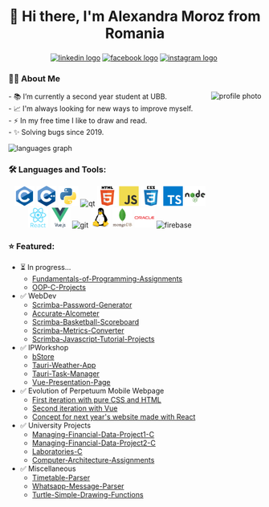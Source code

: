 ###

<h1 align="center">👋  Hi there, I'm Alexandra Moroz from Romania </h1>

###

<div align="center">
<a href="https://www.linkedin.com/in/alexandra-moroz/" target="blank">
  <img src="https://img.shields.io/static/v1?message=LinkedIn&logo=linkedin&label=&color=0077B5&logoColor=white&labelColor=&style=for-the-badge" height="25" alt="linkedin logo" /></a>
<a href="https://www.facebook.com/alexandra.moroz.7524" target="blank">
  <img src="https://img.shields.io/static/v1?message=Facebook&logo=facebook&label=&color=1877F2&logoColor=white&labelColor=&style=for-the-badge" height="25" alt="facebook logo" /></a>
<a href="https://www.instagram.com/alle43221/" target="blank">
  <img src="https://img.shields.io/static/v1?message=Instagram&logo=instagram&label=&color=c13584&logoColor=white&labelColor=&style=for-the-badge" height="25" alt="instagram logo" /></a>
<img src="https://komarev.com/ghpvc/?username=Alle43221&style=flat-square&color=blue" alt=""/>
  </div>

<h3 align="left">👩‍💻  About Me</h3>
<img right-padding="10%" align="right" src="https://github.com/user-attachments/assets/75cbfd9f-12c6-4cf1-a719-44cefa693c99" height="250" alt="profile photo" />
<div align="left"><p align="left">- 📚 I’m currently a second year student at UBB. <br>- 📈 I'm always looking for new ways to improve myself.<br>- ⚡ In my free time I like to       draw and read. <br>- ✨ Solving bugs since 2019.</p>
<img src="https://github-readme-stats.vercel.app/api/top-langs?username=maurodesouza&locale=en&hide_title=false&layout=compact&card_width=320&langs_count=5&theme=dracula&hide_border=false" height="150" alt="languages graph"  />
</div>

###

<h3 align="left">🛠️  Languages and Tools:</h3>
<p align="center"> <img src="https://raw.githubusercontent.com/devicons/devicon/master/icons/c/c-original.svg" alt="c" width="40" height="40"/> 
<img src="https://raw.githubusercontent.com/devicons/devicon/master/icons/cplusplus/cplusplus-original.svg" alt="cplusplus" width="40" height="40"/>
<img src="https://raw.githubusercontent.com/devicons/devicon/master/icons/python/python-original.svg" alt="python" width="40" height="40"/> 
<img src="https://upload.wikimedia.org/wikipedia/commons/0/0b/Qt_logo_2016.svg" alt="qt" width="40" height="40"/> 
<img src="https://raw.githubusercontent.com/devicons/devicon/master/icons/html5/html5-original-wordmark.svg" alt="html5" width="40" height="40"/> 
 <img src="https://raw.githubusercontent.com/devicons/devicon/master/icons/javascript/javascript-original.svg" alt="javascript" width="40" height="40"/> 
 <img src="https://raw.githubusercontent.com/devicons/devicon/master/icons/css3/css3-original-wordmark.svg" alt="css3" width="40" height="40"/> 
<img src="https://raw.githubusercontent.com/devicons/devicon/master/icons/typescript/typescript-original.svg" alt="typescript" width="40" height="40"/> 
 <img src="https://raw.githubusercontent.com/devicons/devicon/master/icons/nodejs/nodejs-original-wordmark.svg" alt="nodejs" width="40" height="40"/> 
<img src="https://raw.githubusercontent.com/devicons/devicon/master/icons/react/react-original-wordmark.svg" alt="react" width="40" height="40"/> 
 <img src="https://raw.githubusercontent.com/devicons/devicon/master/icons/vuejs/vuejs-original-wordmark.svg" alt="vuejs" width="40" height="40"/> 
<img src="https://www.vectorlogo.zone/logos/git-scm/git-scm-icon.svg" alt="git" width="40" height="40"/> 
 <img src="https://raw.githubusercontent.com/devicons/devicon/master/icons/linux/linux-original.svg" alt="linux" width="40" height="40"/> 
<img src="https://raw.githubusercontent.com/devicons/devicon/master/icons/mongodb/mongodb-original-wordmark.svg" alt="mongodb" width="40" height="40"/> 
 <img src="https://raw.githubusercontent.com/devicons/devicon/master/icons/oracle/oracle-original.svg" alt="oracle" width="40" height="40"/> 
 <img src="https://www.vectorlogo.zone/logos/firebase/firebase-icon.svg" alt="firebase" width="40" height="40"/> 
</p>


<!---
<h3 align="left">🔥  My Stats :</h3>

###
<div align="center">
  <img src="https://streak-stats.demolab.com?user=alle43221&locale=en&mode=daily&theme=dark&hide_border=false&border_radius=5&order=3" height="220" alt="streak graph"  />
</div>
-->

###

<h3 align="left">⭐  Featured:</h3>
 <ul>
            <li>⏳  In progress...
              <ul>
                <li><a href=https://github.com/Alle43221/Fundamentals-of-Programming-Assignments>Fundamentals-of-Programming-Assignments</a></li>
                <li><a href=https://github.com/Alle43221/OOP-C-Projects>OOP-C-Projects</a></li>
              </ul>
            <li>✅  WebDev
                <ul>
                    <li><a href=https://github.com/Alle43221/Scrimba-Password-Generator>Scrimba-Password-Generator</a></li>
                    <li><a href=https://github.com/Alle43221/AccurateAlcometer>Accurate-Alcometer</a></li>
                    <li><a href=https://github.com/Alle43221/Scrimba-Basketball-Scoreboard>Scrimba-Basketball-Scoreboard</a></li>
                    <li><a href=https://github.com/Alle43221/Scrimba-Metrics-Converter>Scrimba-Metrics-Converter</a></li>
                    <li><a href=https://github.com/Alle43221/Scrimba-Javascript-Tutorial-Projects>Scrimba-Javascript-Tutorial-Projects</a></li>
                </ul></li>
            <li>✅  IPWorkshop
                <ul>
                    <li><a href=https://github.com/AleXutzZu/vue-bStore>bStore</a></li>
                    <li><a href=https://github.com/Alle43221/Tauri-Weather-App>Tauri-Weather-App</a></li>
                    <li><a href=https://github.com/Alle43221/Tauri-Task-Manager>Tauri-Task-Manager</a></li>
                    <li><a href=https://github.com/Alle43221/Vue-Presentation-Page>Vue-Presentation-Page</a></li>
                </ul></li>
            <li>✅  Evolution of Perpetuum Mobile Webpage
                <ul>
                    <li><a href=https://github.com/Alle43221/CSS-Perpetuum-Mobile-Website>First iteration with pure CSS and HTML</a></li>
                    <li><a href=https://github.com/Alle43221/Vue-Perpetuum-Mobile-Website>Second iteration with Vue</a></li>
                    <li><a href=https://github.com/Alle43221/Concept-Perpetuum-Mobile-Website>Concept for next year's website made with React</a></li>
                </ul></li>
            <li>✅  University Projects
                <ul>
                     <li><a href=https://github.com/Alle43221/Managing_Financial_Data_Project1_C>Managing-Financial-Data-Project1-C</a></li>
                     <li><a href=https://github.com/Alle43221/Managing_Financial_Data_Project2_C>Managing-Financial-Data-Project2-C</a></li>
                     <li><a href=https://github.com/Alle43221/Laboratories-C>Laboratories-C</a></li>
                     <li><a href=https://github.com/Alle43221/Computer-Architecture-Assignments>Computer-Architecture-Assignments</a></li>
                </ul></li>
            <li>✅  Miscellaneous
                <ul>
                     <li><a href=https://github.com/Alle43221/Timetable-Parser>Timetable-Parser</a></li>
                     <li><a href=https://github.com/Alle43221/Whatsapp-Message-Parser>Whatsapp-Message-Parser</a></li>
                     <li><a href=https://github.com/Alle43221/Turtle-Simple-Drawing-Functions>Turtle-Simple-Drawing-Functions</a></li>
                </ul></li>
 </ul>


